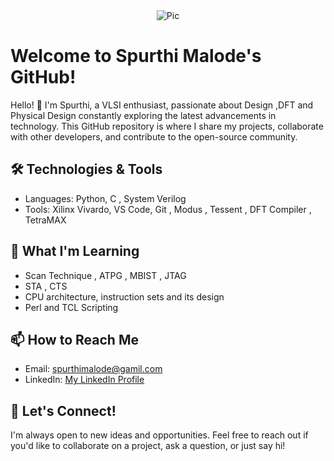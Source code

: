 <div align="center">
  <img src="https://img.freepik.com/premium-vector/cartoon-girl-with-headphones-laptop-cute-vector-illustration_1142-70288.jpg?w=740" alt="Pic"/>
</div>

# Welcome to Spurthi Malode's GitHub!

Hello! 👋 I'm Spurthi, a VLSI enthusiast,  passionate about Design ,DFT and Physical Design constantly exploring the latest advancements in technology. This GitHub repository is where I share my projects, collaborate with other developers, and contribute to the open-source community. 

## 🛠️ Technologies & Tools

- Languages: Python, C , System Verilog 
- Tools: Xilinx Vivardo, VS Code, Git , Modus , Tessent , DFT Compiler , TetraMAX

## 🌱 What I'm Learning
- Scan Technique , ATPG , MBIST , JTAG
- STA , CTS 
- CPU architecture, instruction sets and its design
- Perl and TCL Scripting

## 📫 How to Reach Me

- Email: [spurthimalode@gamil.com](mailto:your.email@example.com)
- LinkedIn: [My LinkedIn Profile](www.linkedin.com/in/spurthi-malode-3b4147244)

## 💬 Let's Connect!

I'm always open to new ideas and opportunities. Feel free to reach out if you'd like to collaborate on a project, ask a question, or just say hi!
